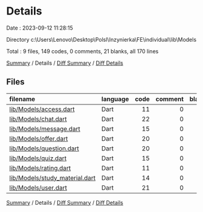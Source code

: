 # Details

Date : 2023-09-12 11:28:15

Directory c:\\Users\\Lenovo\\Desktop\\Polsl\\Inzynierka\\FE\\individual\\lib\\Models

Total : 9 files,  149 codes, 0 comments, 21 blanks, all 170 lines

[Summary](results.md) / Details / [Diff Summary](diff.md) / [Diff Details](diff-details.md)

## Files
| filename | language | code | comment | blank | total |
| :--- | :--- | ---: | ---: | ---: | ---: |
| [lib/Models/access.dart](/lib/Models/access.dart) | Dart | 11 | 0 | 2 | 13 |
| [lib/Models/chat.dart](/lib/Models/chat.dart) | Dart | 22 | 0 | 4 | 26 |
| [lib/Models/message.dart](/lib/Models/message.dart) | Dart | 15 | 0 | 2 | 17 |
| [lib/Models/offer.dart](/lib/Models/offer.dart) | Dart | 20 | 0 | 3 | 23 |
| [lib/Models/question.dart](/lib/Models/question.dart) | Dart | 20 | 0 | 2 | 22 |
| [lib/Models/quiz.dart](/lib/Models/quiz.dart) | Dart | 15 | 0 | 2 | 17 |
| [lib/Models/rating.dart](/lib/Models/rating.dart) | Dart | 11 | 0 | 2 | 13 |
| [lib/Models/study_material.dart](/lib/Models/study_material.dart) | Dart | 14 | 0 | 2 | 16 |
| [lib/Models/user.dart](/lib/Models/user.dart) | Dart | 21 | 0 | 2 | 23 |

[Summary](results.md) / Details / [Diff Summary](diff.md) / [Diff Details](diff-details.md)